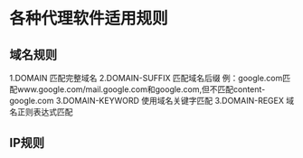 # 各种代理软件适用规则
## 域名规则 
1.DOMAIN
匹配完整域名
2.DOMAIN-SUFFIX
匹配域名后缀
例：google.com匹配www.google.com/mail.google.com和google.com,但不匹配content-google.com
3.DOMAIN-KEYWORD
使用域名关键字匹配
3.DOMAIN-REGEX
域名正则表达式匹配
## IP规则

